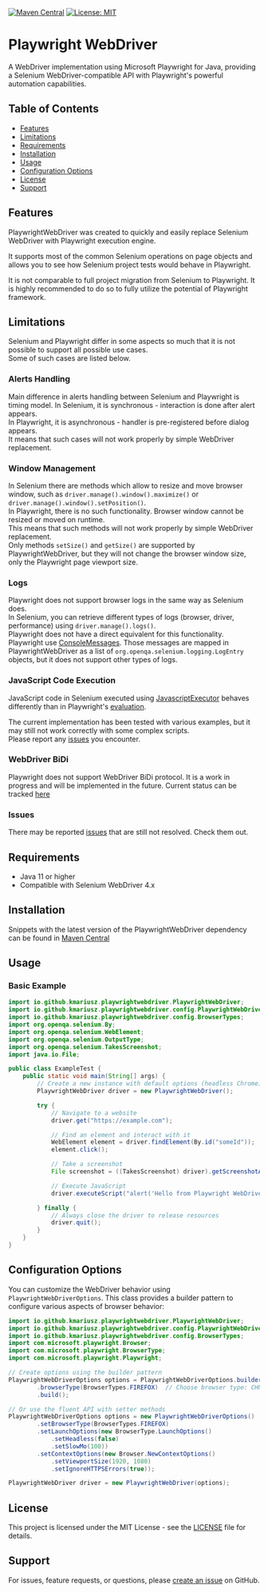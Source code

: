 [![Maven Central](https://img.shields.io/maven-central/v/io.github.kmariusz/playwrightwebdriver)](https://central.sonatype.com/artifact/io.github.kmariusz/playwrightwebdriver)
[![License: MIT](https://img.shields.io/badge/License-MIT-yellow.svg)](https://opensource.org/licenses/MIT)


# Playwright WebDriver

A WebDriver implementation using Microsoft Playwright for Java, providing a Selenium WebDriver-compatible API with
Playwright's powerful automation capabilities.

## Table of Contents
- [Features](#features)
- [Limitations](#limitations)
- [Requirements](#requirements)
- [Installation](#installation)
- [Usage](#usage)
- [Configuration Options](#configuration-options)
- [License](#license)
- [Support](#support)

## Features

PlaywrightWebDriver was created to quickly and easily replace Selenium WebDriver with Playwright execution engine.

It supports most of the common Selenium operations on page objects and allows you to see how Selenium project tests would behave in Playwright.

It is not comparable to full project migration from Selenium to Playwright. It is highly recommended to do so to fully utilize the potential of Playwright framework.

## Limitations

Selenium and Playwright differ in some aspects so much that it is not possible to support all possible use cases.<br>
Some of such cases are listed below.

### Alerts Handling

Main difference in alerts handling between Selenium and Playwright is timing model. In Selenium, it is synchronous - interaction is done after alert appears.<br>
In Playwright, it is asynchronous - handler is pre-registered before dialog appears.<br>
It means that such cases will not work properly by simple WebDriver replacement.

### Window Management

In Selenium there are methods which allow to resize and move browser window, such as `driver.manage().window().maximize()` or `driver.manage().window().setPosition()`.<br>
In Playwright, there is no such functionality. Browser window cannot be resized or moved on runtime.<br>
This means that such methods will not work properly by simple WebDriver replacement.<br>
Only methods `setSize()` and `getSize()` are supported by PlaywrightWebDriver, but they will not change the browser window size, only the Playwright page viewport size.

### Logs

Playwright does not support browser logs in the same way as Selenium does.<br>
In Selenium, you can retrieve different types of logs (browser, driver, performance) using `driver.manage().logs()`.<br>
Playwright does not have a direct equivalent for this functionality.<br>
Playwright use [ConsoleMessages](https://playwright.dev/java/docs/api/class-consolemessage).
Those messages are mapped in PlaywrightWebDriver as a list of `org.openqa.selenium.logging.LogEntry` objects, but it does not support other types of logs.<br>

### JavaScript Code Execution

JavaScript code in Selenium executed using [JavascriptExecutor](https://www.selenium.dev/selenium/docs/api/java/org/openqa/selenium/JavascriptExecutor.html) behaves differently than in Playwright's [evaluation](https://playwright.dev/docs/evaluating).

The current implementation has been tested with various examples, but it may still not work correctly with some complex scripts.<br>
Please report any [issues](https://github.com/KMariusz/PlaywrightWebDriver/issues) you encounter.

### WebDriver BiDi

Playwright does not support WebDriver BiDi protocol. It is a work in progress and will be implemented in the future.
Current status can be tracked [here](https://github.com/microsoft/playwright/issues/32577)

### Issues

There may be reported [issues](https://github.com/KMariusz/PlaywrightWebDriver/issues) that are still not resolved. Check them out.

## Requirements

- Java 11 or higher
- Compatible with Selenium WebDriver 4.x

## Installation

Snippets with the latest version of the PlaywrightWebDriver dependency can be found in [Maven Central](https://central.sonatype.com/artifact/io.github.kmariusz/playwrightwebdriver)

## Usage

### Basic Example

```java
import io.github.kmariusz.playwrightwebdriver.PlaywrightWebDriver;
import io.github.kmariusz.playwrightwebdriver.config.PlaywrightWebDriverOptions;
import io.github.kmariusz.playwrightwebdriver.config.BrowserTypes;
import org.openqa.selenium.By;
import org.openqa.selenium.WebElement;
import org.openqa.selenium.OutputType;
import org.openqa.selenium.TakesScreenshot;
import java.io.File;

public class ExampleTest {
    public static void main(String[] args) {
        // Create a new instance with default options (headless Chrome)
        PlaywrightWebDriver driver = new PlaywrightWebDriver();

        try {
            // Navigate to a website
            driver.get("https://example.com");

            // Find an element and interact with it
            WebElement element = driver.findElement(By.id("someId"));
            element.click();

            // Take a screenshot
            File screenshot = ((TakesScreenshot) driver).getScreenshotAs(OutputType.FILE);

            // Execute JavaScript
            driver.executeScript("alert('Hello from Playwright WebDriver!');");

        } finally {
            // Always close the driver to release resources
            driver.quit();
        }
    }
}
```

## Configuration Options

You can customize the WebDriver behavior using `PlaywrightWebDriverOptions`. This class provides a builder pattern to configure various aspects of browser behavior:

```java
import io.github.kmariusz.playwrightwebdriver.PlaywrightWebDriver;
import io.github.kmariusz.playwrightwebdriver.config.PlaywrightWebDriverOptions;
import io.github.kmariusz.playwrightwebdriver.config.BrowserTypes;
import com.microsoft.playwright.Browser;
import com.microsoft.playwright.BrowserType;
import com.microsoft.playwright.Playwright;

// Create options using the builder pattern
PlaywrightWebDriverOptions options = PlaywrightWebDriverOptions.builder()
        .browserType(BrowserTypes.FIREFOX)  // Choose browser type: CHROMIUM (default), FIREFOX, or WEBKIT
        .build();

// Or use the fluent API with setter methods
PlaywrightWebDriverOptions options = new PlaywrightWebDriverOptions()
        .setBrowserType(BrowserTypes.FIREFOX)
        .setLaunchOptions(new BrowserType.LaunchOptions()
            .setHeadless(false)
            .setSlowMo(100))
        .setContextOptions(new Browser.NewContextOptions()
            .setViewportSize(1920, 1080)
            .setIgnoreHTTPSErrors(true));

PlaywrightWebDriver driver = new PlaywrightWebDriver(options);
```

## License

This project is licensed under the MIT License - see the [LICENSE](LICENSE) file for details.

## Support

For issues, feature requests, or questions, please [create an issue](https://github.com/KMariusz/PlaywrightWebDriver/issues) on GitHub.
